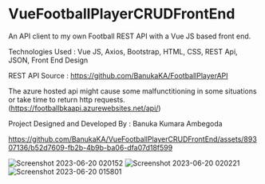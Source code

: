 # VueFootballPlayerCRUDFrontEnd
An API client to my own Football REST API with a Vue JS based front end.

Technologies Used : 
Vue JS,
Axios,
Bootstrap,
HTML, CSS,
REST Api,
JSON,
Front End Design

REST API Source : https://github.com/BanukaKA/FootballPlayerAPI

The azure hosted api might cause some malfunctitioning in some situations or take time to return http requests. (https://footballbkaapi.azurewebsites.net/api/)

Project Designed and Developed By : Banuka Kumara Ambegoda

https://github.com/BanukaKA/VueFootballPlayerCRUDFrontEnd/assets/89307136/b52d7609-fb2b-4b9b-ba06-dfa07d18f599



![Screenshot 2023-06-20 020152](https://github.com/BanukaKA/VueFootballPlayerCRUDFrontEnd/assets/89307136/1085a1f8-711e-4b41-91a7-41e7f9642585)
![Screenshot 2023-06-20 020221](https://github.com/BanukaKA/VueFootballPlayerCRUDFrontEnd/assets/89307136/4b2b6515-dba1-4cb9-9d38-61c263c9ac84)
![Screenshot 2023-06-20 015801](https://github.com/BanukaKA/VueFootballPlayerCRUDFrontEnd/assets/89307136/891650ab-a13b-4a93-b74b-3958bec805b5)

